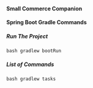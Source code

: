 #### Small Commerce Companion

#### Spring Boot Gradle Commands
##### Run The Project
```shell
bash gradlew bootRun
```
##### List of Commands
```shell
bash gradlew tasks
```